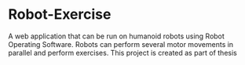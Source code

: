 # Robot-Exercise

A web application that can be run on humanoid robots using Robot Operating Software. Robots can perform several motor movements in parallel and perform exercises. This project is created as part of thesis 
